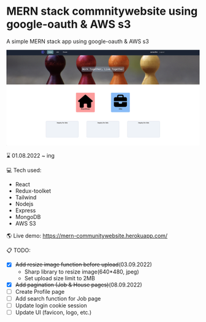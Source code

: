 <!-- prettier-ignore-start -->

# MERN stack commnitywebsite using google-oauth & AWS s3

A simple MERN stack app using google-oauth & AWS s3

![Communitywebsite MERN stack using AWS s3](client/public/communitywebsite.png)

⌛️ 01.08.2022 ~ ing

💻 Tech used:

- React
- Redux-toolket
- Tailwind
- Nodejs
- Express
- MongoDB
- AWS S3

🌎 Live demo: https://mern-communitywebsite.herokuapp.com/

📋 TODO:

- [x] ~~Add resize image function before upload~~(03.09.2022)
  - Sharp library to resize image(640*480, jpeg)
  - Set upload size limit to 2MB
- [x] ~~Add pagination (Job & House pages)~~(08.09.2022)
- [ ] Create Profile page
- [ ] Add search function for Job page
- [ ] Update login cookie session
- [ ] Update UI (favicon, logo, etc.)
<!-- prettier-ignore-end -->
